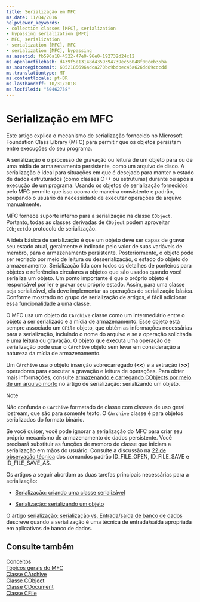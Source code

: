 ```yaml
---
title: Serialização em MFC
ms.date: 11/04/2016
helpviewer_keywords:
- collection classes [MFC], serialization
- bypassing serialization [MFC]
- MFC, serialization
- serialization [MFC], MFC
- serialization [MFC], bypassing
ms.assetid: fb596a18-4522-47e0-96e0-192732d24c12
ms.openlocfilehash: d439f5e13148d4359394739ec56048f00ceb35ba
ms.sourcegitcommit: 6052185696adca270bc9bdbec45a626dd89cdcdd
ms.translationtype: MT
ms.contentlocale: pt-BR
ms.lasthandoff: 10/31/2018
ms.locfileid: "50462758"
---
```

# <a name="serialization-in-mfc"></a>Serialização em MFC

Este artigo explica o mecanismo de serialização fornecido no Microsoft Foundation Class Library (MFC) para permitir que os objetos persistam entre execuções do seu programa.

A serialização é o processo de gravação ou leitura de um objeto para ou de uma mídia de armazenamento persistente, como um arquivo de disco. A serialização é ideal para situações em que é desejado para manter o estado de dados estruturados (como classes C++ ou estruturas) durante ou após a execução de um programa. Usando os objetos de serialização fornecidos pelo MFC permite que isso ocorra de maneira consistente e padrão, poupando o usuário da necessidade de executar operações de arquivo manualmente.

MFC fornece suporte interno para a serialização na classe `CObject`. Portanto, todas as classes derivadas de `CObject` podem aproveitar `CObject`do protocolo de serialização.

A ideia básica de serialização é que um objeto deve ser capaz de gravar seu estado atual, geralmente é indicado pelo valor de suas variáveis de membro, para o armazenamento persistente. Posteriormente, o objeto pode ser recriado por meio de leitura ou desserialização, o estado do objeto do armazenamento. Serialização lida com todos os detalhes de ponteiros para objetos e referências circulares a objetos que são usados quando você serializa um objeto. Um ponto importante é que o próprio objeto é responsável por ler e gravar seu próprio estado. Assim, para uma classe seja serializável, ela deve implementar as operações de serialização básica. Conforme mostrado no grupo de serialização de artigos, é fácil adicionar essa funcionalidade a uma classe.

O MFC usa um objeto do `CArchive` classe como um intermediário entre o objeto a ser serializado e a mídia de armazenamento. Esse objeto está sempre associado um `CFile` objeto, que obtém as informações necessárias para a serialização, incluindo o nome do arquivo e se a operação solicitada é uma leitura ou gravação. O objeto que executa uma operação de serialização pode usar o `CArchive` objeto sem levar em consideração a natureza da mídia de armazenamento.

Um `CArchive` usa o objeto inserção sobrecarregado (**<\<**) e a extração (**>>**) operadores para executar a gravação e leitura de operações. Para obter mais informações, consulte [armazenando e carregando CObjects por meio de um arquivo morto](../mfc/storing-and-loading-cobjects-via-an-archive.md) no artigo de serialização: serializando um objeto.

> [!NOTE]
>  Não confunda o `CArchive` formatado de classe com classes de uso geral iostream, que são para somente texto. O `CArchive` classe é para objetos serializados do formato binário.

Se você quiser, você pode ignorar a serialização do MFC para criar seu próprio mecanismo de armazenamento de dados persistente. Você precisará substituir as funções de membro de classe que iniciam a serialização em mãos do usuário. Consulte a discussão na [22 de observação técnica](../mfc/tn022-standard-commands-implementation.md) dos comandos padrão ID_FILE_OPEN, ID_FILE_SAVE e ID_FILE_SAVE_AS.

Os artigos a seguir abordam as duas tarefas principais necessárias para a serialização:

- [Serialização: criando uma classe serializável](../mfc/serialization-making-a-serializable-class.md)

- [Serialização: serializando um objeto](../mfc/serialization-serializing-an-object.md)

O artigo [serialização: serialização vs. Entrada/saída de banco de dados](../mfc/serialization-serialization-vs-database-input-output.md) descreve quando a serialização é uma técnica de entrada/saída apropriada em aplicativos de banco de dados.

## <a name="see-also"></a>Consulte também

[Conceitos](../mfc/mfc-concepts.md)<br/>
[Tópicos gerais do MFC](../mfc/general-mfc-topics.md)<br/>
[Classe CArchive](../mfc/reference/carchive-class.md)<br/>
[Classe CObject](../mfc/reference/cobject-class.md)<br/>
[Classe CDocument](../mfc/reference/cdocument-class.md)<br/>
[Classe CFile](../mfc/reference/cfile-class.md)
